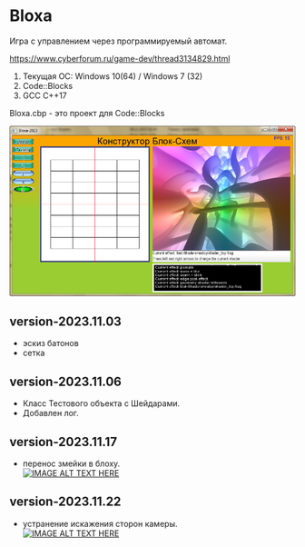 # Bloxa
 Игра c управлением через программируемый автомат.

 https://www.cyberforum.ru/game-dev/thread3134829.html
 
 1. Текущая ОС: Windows 10(64) / Windows 7 (32)
 2. Code::Blocks
 3. GCC C++17
 
 Bloxa.cbp - это проект для Code::Blocks
 
 ![Screenshot in game 1](screenshorts/ver-2023.11.06.jpg)
 
 ##   version-2023.11.03
 - эскиз батонов
 - сетка

 ##   version-2023.11.06
 - Класс Тестового объекта с Шейдарами.
 - Добавлен лог.
 
 ##   version-2023.11.17 
 - перенос змейки в блоху.    
 [![IMAGE ALT TEXT HERE](http://img.youtube.com/vi/oViSiFF0Z9o/0.jpg)](https://www.youtube.com/watch?v=oViSiFF0Z9o)
 
  ##   version-2023.11.22 
 - устранение искажения сторон камеры.    
 [![IMAGE ALT TEXT HERE](http://img.youtube.com/vi/hiIE6SF-95Y/0.jpg)](https://www.youtube.com/watch?v=hiIE6SF-95Y)
 
 